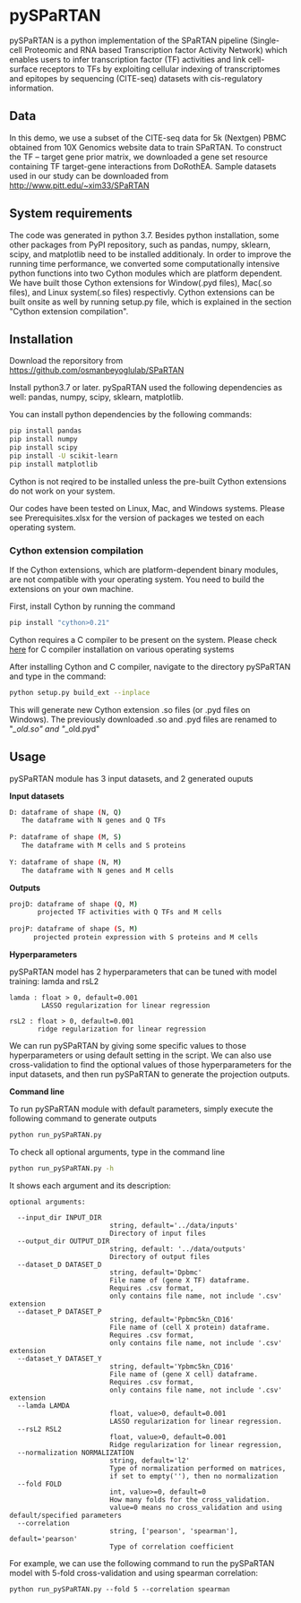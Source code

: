 # pySPaRTAN

pySPaRTAN is a  python implementation of the SPaRTAN pipeline (Single-cell Proteomic and RNA based Transcription factor Activity Network) which enables users to infer transcription factor (TF) activities and link cell-surface receptors to TFs by exploiting cellular indexing of transcriptomes and epitopes by sequencing (CITE-seq) datasets with cis-regulatory information.

## Data
In this demo, we use a subset of the CITE-seq data for 5k (Nextgen) PBMC obtained from 10X Genomics website data to train SPaRTAN.
To construct the TF – target gene prior matrix, we downloaded a gene set resource containing TF target-gene interactions from DoRothEA. 
Sample datasets used in our study can be downloaded from http://www.pitt.edu/~xim33/SPaRTAN 

## System requirements
The code was generated in python 3.7. Besides python installation, some other packages from PyPI repository, such as pandas, numpy, sklearn, scipy, and matplotlib need to be installed additionaly. In order to improve the running time performance, we converted some computationally intensive python functions into two Cython modules which are platform dependent. We have built those Cython extensions for Window(.pyd files), Mac(.so files), and Linux system(.so files) respectivly. Cython extensions can be built onsite as well by running setup.py file, which is explained in the section "Cython extension compilation". 

## Installation
Download the reporsitory from https://github.com/osmanbeyoglulab/SPaRTAN

Install python3.7 or later. pySpaRTAN used the following dependencies as well: pandas, numpy, scipy, sklearn, matplotlib. 

You can install python dependencies by the following commands:
```sh
pip install pandas
pip install numpy
pip install scipy
pip install -U scikit-learn
pip install matplotlib
```
Cython is not reqired to be installed unless the pre-built Cython extensions do not work on your system. 

Our codes have been tested on Linux, Mac, and Windows systems. Please see Prerequisites.xlsx for the version of packages we tested on each operating system.

### Cython extension compilation

If the Cython extensions, which are platform-dependent binary modules, are not compatible with your operating system. You need to build the extensions on your own machine. 

First, install Cython by running the command
```sh
pip install "cython>0.21"    
```
Cython requires a C compiler to be present on the system. Please check [here](https://cython.readthedocs.io/en/latest/src/quickstart/install.html) for C compiler installation on various operating systems

After installing Cython and C compiler, navigate to the directory pySPaRTAN and type in the command:
```sh
python setup.py build_ext --inplace
```
This will generate new Cython extension .so files (or .pyd files on Windows). The previously downloaded .so and .pyd files are renamed to "*_old.so" and "*_old.pyd" 

## Usage

pySPaRTAN module has 3 input datasets, and 2 generated ouputs

**Input datasets**
```sh
D: dataframe of shape (N, Q)
   The dataframe with N genes and Q TFs
   
P: dataframe of shape (M, S)
   The dataframe with M cells and S proteins  
   
Y: dataframe of shape (N, M)
   The dataframe with N genes and M cells    
```
**Outputs**
```sh
projD: dataframe of shape (Q, M) 
       projected TF activities with Q TFs and M cells 
       
projP: dataframe of shape (S, M)
      projected protein expression with S proteins and M cells  
```

**Hyperparameters**

pySPaRTAN model has 2 hyperparameters that can be tuned with model training: lamda and rsL2

    lamda : float > 0, default=0.001
            LASSO regularization for linear regression 
   
    rsL2 : float > 0, default=0.001
           ridge regularization for linear regression

We can run pySPaRTAN by giving some specific values to those hyperparameters or using default setting in the script.
We can also use cross-validation to find the optional values of those hyperparameters for the input datasets, and then run pySPaRTAN to generate the projection outputs.

**Command line**

To run pySPaRTAN module with default parameters, simply execute the following command to generate outputs 
```sh
python run_pySPaRTAN.py
```

To check all optional arguments, type in the command line
```sh
python run_pySPaRTAN.py -h
```
It shows each argument and its description:

    optional arguments:
      
      --input_dir INPUT_DIR
                             string, default='../data/inputs'
                             Directory of input files
      --output_dir OUTPUT_DIR
                             string, default: '../data/outputs'
                             Directory of output files
      --dataset_D DATASET_D
                             string, default='Dpbmc'
                             File name of (gene X TF) dataframe.
                             Requires .csv format,
                             only contains file name, not include '.csv' extension
      --dataset_P DATASET_P
                             string, default='Ppbmc5kn_CD16'
                             File name of (cell X protein) dataframe.
                             Requires .csv format,
                             only contains file name, not include '.csv' extension
      --dataset_Y DATASET_Y
                             string, default='Ypbmc5kn_CD16'
                             File name of (gene X cell) dataframe.
                             Requires .csv format,
                             only contains file name, not include '.csv' extension
      --lamda LAMDA         
                             float, value>0, default=0.001
                             LASSO regularization for linear regression.
      --rsL2 RSL2           
                             float, value>0, default=0.001
                             Ridge regularization for linear regression,
      --normalization NORMALIZATION
                             string, default='l2'
                             Type of normalization performed on matrices,
                             if set to empty(''), then no normalization
      --fold FOLD           
                             int, value>=0, default=0
                             How many folds for the cross_validation.
                             value=0 means no cross_validation and using default/specified parameters
      --correlation
                             string, ['pearson', 'spearman'], default='pearson'
                             Type of correlation coefficient
                             
For example, we can use the following command to run the pySPaRTAN model with 5-fold cross-validation and using spearman correlation:

    python run_pySPaRTAN.py --fold 5 --correlation spearman

